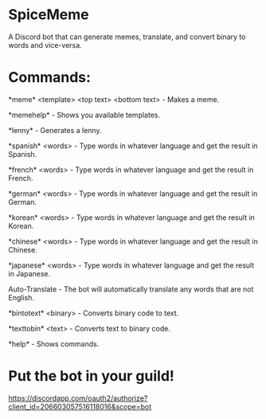 # SpiceMeme
A Discord bot that can generate memes, translate, and convert binary to words and vice-versa.

# Commands:

\*meme\* \<template\> \<top text\> \<bottom text\> - Makes a meme.

\*memehelp\* - Shows you available templates.

\*lenny\* - Generates a lenny.

\*spanish\* \<words\> - Type words in whatever language and get the result in Spanish.

\*french\* \<words\> - Type words in whatever language and get the result in French.

\*german\* \<words\> - Type words in whatever language and get the result in German.

\*korean\* \<words\> - Type words in whatever language and get the result in Korean.

\*chinese\* \<words\> - Type words in whatever language and get the result in Chinese.

\*japanese\* \<words\> - Type words in whatever language and get the result in Japanese.

Auto-Translate - The bot will automatically translate any words that are not English.

\*bintotext\* \<binary\> - Converts binary code to text.

\*texttobin\* \<text\> - Converts text to binary code.

\*help\* - Shows commands.

# Put the bot in your guild!

https://discordapp.com/oauth2/authorize?client_id=206603057516118016&scope=bot
